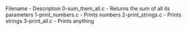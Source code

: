 Filename -	Description
0-sum_them_all.c	- Returns the sum of all its parameters
1-print_numbers.c -	Prints numbers
2-print_strings.c -	Prints strings
3-print_all.c	- Prints anything
